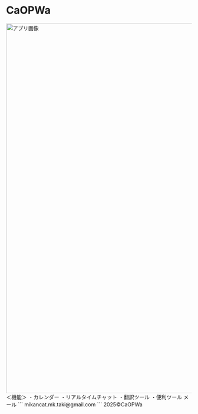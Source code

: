 # CaOPWa
<img width="3000" height="1000" alt="アプリ画像" src="https://github.com/user-attachments/assets/dbf61c06-0edf-45a0-a187-db7e4d66bbb2" />
＜機能＞
・カレンダー
・リアルタイムチャット
・翻訳ツール
・便利ツール
メール
```
mikancat.mk.taki@gmail.com
```
2025©CaOPWa
